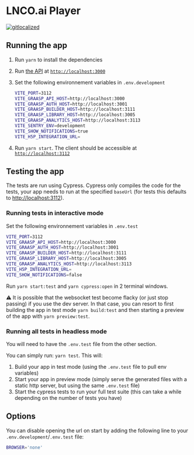 # LNCO.ai Player

[![gitlocalized](https://gitlocalize.com/repo/9233/whole_project/badge.svg)](https://gitlocalize.com/repo/9233?utm_source=badge)

## Running the app

1. Run `yarn` to install the dependencies
2. Run [the API](https://github.com/graasp/graasp) at [`http://localhost:3000`](http://localhost:3000)
3. Set the following environnement variables in `.env.development`

   ```sh
   VITE_PORT=3112
   VITE_GRAASP_API_HOST=http://localhost:3000
   VITE_GRAASP_AUTH_HOST=http://localhost:3001
   VITE_GRAASP_BUILDER_HOST=http://localhost:3111
   VITE_GRAASP_LIBRARY_HOST=http://localhost:3005
   VITE_GRAASP_ANALYTICS_HOST=http://localhost:3113
   VITE_SENTRY_ENV=development
   VITE_SHOW_NOTIFICATIONS=true
   VITE_H5P_INTEGRATION_URL=
   ```

4. Run `yarn start`. The client should be accessible at [`http://localhost:3112`](http://localhost:3112)

## Testing the app

The tests are run using Cypress. Cypress only compiles the code for the tests, your app needs to run at the specified `baseUrl` (for tests this defaults to <http://localhost:3112>).

### Running tests in interactive mode

Set the following environnement variables in `.env.test`

```sh
VITE_PORT=3112
VITE_GRAASP_API_HOST=http://localhost:3000
VITE_GRAASP_AUTH_HOST=http://localhost:3001
VITE_GRAASP_BUILDER_HOST=http://localhost:3111
VITE_GRAASP_LIBRARY_HOST=http://localhost:3005
VITE_GRAASP_ANALYTICS_HOST=http://localhost:3113
VITE_H5P_INTEGRATION_URL=
VITE_SHOW_NOTIFICATIONS=false
```

Run `yarn start:test` and `yarn cypress:open` in 2 terminal windows.

:warning: It is possible that the websocket test become flacky (or just stop passing) if you use the dev server. In that case, you can resort to first building the app in test mode `yarn build:test` and then starting a preview of the app with `yarn preview:test`.

### Running all tests in headless mode

You will need to have the `.env.test` file from the other section.

You can simply run: `yarn test`. This will:

1. Build your app in test mode (using the `.env.test` file to pull env variables)
2. Start your app in preview mode (simply serve the generated files with a static http server, but using the same `.env.test` file)
3. Start the cypress tests to run your full test suite (this can take a while depending on the number of tests you have)

## Options

You can disable opening the url on start by adding the following line to your `.env.development`/`.env.test` file:

```sh
BROWSER='none'
```
